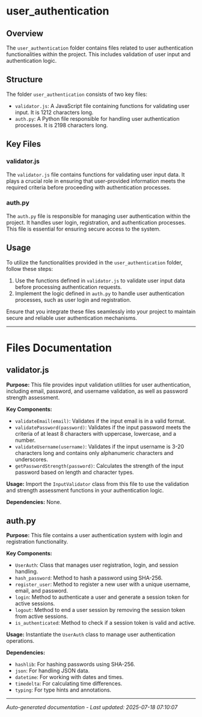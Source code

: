 # user_authentication

## Overview
The `user_authentication` folder contains files related to user authentication functionalities within the project. This includes validation of user input and authentication logic.

## Structure
The folder `user_authentication` consists of two key files:
- `validator.js`: A JavaScript file containing functions for validating user input. It is 1212 characters long.
- `auth.py`: A Python file responsible for handling user authentication processes. It is 2198 characters long.

## Key Files
### validator.js
The `validator.js` file contains functions for validating user input data. It plays a crucial role in ensuring that user-provided information meets the required criteria before proceeding with authentication processes.

### auth.py
The `auth.py` file is responsible for managing user authentication within the project. It handles user login, registration, and authentication processes. This file is essential for ensuring secure access to the system.

## Usage
To utilize the functionalities provided in the `user_authentication` folder, follow these steps:
1. Use the functions defined in `validator.js` to validate user input data before processing authentication requests.
2. Implement the logic defined in `auth.py` to handle user authentication processes, such as user login and registration.

Ensure that you integrate these files seamlessly into your project to maintain secure and reliable user authentication mechanisms.

---

# Files Documentation

## validator.js

**Purpose:** This file provides input validation utilities for user authentication, including email, password, and username validation, as well as password strength assessment.

**Key Components:**
- `validateEmail(email)`: Validates if the input email is in a valid format.
- `validatePassword(password)`: Validates if the input password meets the criteria of at least 8 characters with uppercase, lowercase, and a number.
- `validateUsername(username)`: Validates if the input username is 3-20 characters long and contains only alphanumeric characters and underscores.
- `getPasswordStrength(password)`: Calculates the strength of the input password based on length and character types.

**Usage:** Import the `InputValidator` class from this file to use the validation and strength assessment functions in your authentication logic.

**Dependencies:** None.

## auth.py

**Purpose:** This file contains a user authentication system with login and registration functionality.

**Key Components:**
- `UserAuth`: Class that manages user registration, login, and session handling.
- `hash_password`: Method to hash a password using SHA-256.
- `register_user`: Method to register a new user with a unique username, email, and password.
- `login`: Method to authenticate a user and generate a session token for active sessions.
- `logout`: Method to end a user session by removing the session token from active sessions.
- `is_authenticated`: Method to check if a session token is valid and active.

**Usage:** Instantiate the `UserAuth` class to manage user authentication operations.

**Dependencies:**
- `hashlib`: For hashing passwords using SHA-256.
- `json`: For handling JSON data.
- `datetime`: For working with dates and times.
- `timedelta`: For calculating time differences.
- `typing`: For type hints and annotations.

---
*Auto-generated documentation - Last updated: 2025-07-18 07:10:07*
